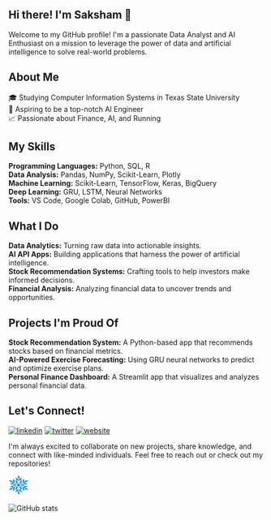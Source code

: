 ## Hi there! I'm Saksham 👋
Welcome to my GitHub profile! I'm a passionate Data Analyst and AI Enthusiast on a mission to leverage the power of data and artificial intelligence to solve real-world problems.

## About Me
🎓 Studying Computer Information Systems in Texas State University  
💼 Aspiring to be a top-notch AI Engineer  
📈 Passionate about Finance, AI, and Running  

## My Skills
**Programming Languages:** Python, SQL, R  
**Data Analysis:** Pandas, NumPy, Scikit-Learn, Plotly  
**Machine Learning:** Scikit-Learn, TensorFlow, Keras, BigQuery  
**Deep Learning:** GRU, LSTM, Neural Networks  
**Tools:** VS Code, Google Colab, GitHub, PowerBI

## What I Do
**Data Analytics:** Turning raw data into actionable insights.  
**AI API Apps:** Building applications that harness the power of artificial intelligence.  
**Stock Recommendation Systems:** Crafting tools to help investors make informed decisions.  
**Financial Analysis:** Analyzing financial data to uncover trends and opportunities.  

## Projects I'm Proud Of
**Stock Recommendation System:** A Python-based app that recommends stocks based on financial metrics.  
**AI-Powered Exercise Forecasting:** Using GRU neural networks to predict and optimize exercise plans.  
**Personal Finance Dashboard:** A Streamlit app that visualizes and analyzes personal financial data.  

## Let's Connect! 
[<img src='https://cdn.jsdelivr.net/npm/simple-icons@3.0.1/icons/linkedin.svg' alt='linkedin' height='40' style='fill:white;'>](https://www.linkedin.com/in/saksham-adhikari-4727571b5/)
[<img src='https://cdn.jsdelivr.net/npm/simple-icons@3.0.1/icons/twitter.svg' alt='twitter' height='40' style='fill:white;'>](https://twitter.com/Saksham_adh)
[<img src='https://cdn.jsdelivr.net/npm/simple-icons@3.0.1/icons/icloud.svg' alt='website' height='40' style='fill:white;'>](https://thefinfinity.com/)

I'm always excited to collaborate on new projects, share knowledge, and connect with like-minded individuals. Feel free to reach out or check out my repositories!

<a href='https://archiveprogram.github.com/'><img src='https://raw.githubusercontent.com/acervenky/animated-github-badges/master/assets/acbadge.gif' width='40' height='40'></a> 

![GitHub stats](https://github-readme-stats.vercel.app/api?username=Tar-ive&show_icons=true)
